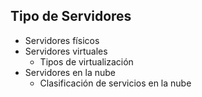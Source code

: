 ## Tipo de Servidores

* Servidores físicos
* Servidores virtuales
	* Tipos de virtualización
* Servidores en la nube
	* Clasificación de servicios en la nube

